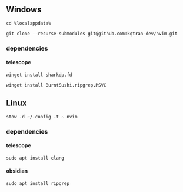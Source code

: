 ## Windows

`cd %localappdata%`

`git clone --recurse-submodules git@github.com:kqtran-dev/nvim.git`

### dependencies

#### telescope

`winget install sharkdp.fd`

`winget install BurntSushi.ripgrep.MSVC`

## Linux
`stow -d ~/.config -t ~ nvim`

### dependencies
#### telescope
`sudo apt install clang`

#### obsidian
`sudo apt install ripgrep`
